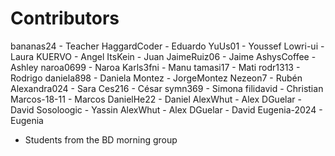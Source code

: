 

Contributors
============

bananas24    - Teacher
HaggardCoder - Eduardo
YuUs01       - Youssef
Lowri-ui     - Laura
KUERVO       - Angel
ItsKein      - Juan
JaimeRuiz06  - Jaime
AshysCoffee  - Ashley
naroa0699    - Naroa
Karls3fni    - Manu
tamasi17     - Mati
rodr1313     - Rodrigo
daniela898   - Daniela
Montez       - JorgeMontez
Nezeon7      - Rubén
Alexandra024 - Sara
Ces216	     - César
symn369      - Simona
filidavid    - Christian
Marcos-18-11 - Marcos
DanielHe22   - Daniel
AlexWhut     - Alex
DGuelar      - David
Sosoloogic   - Yassin
AlexWhut     - Alex
DGuelar      - David
Eugenia-2024 - Eugenia

* Students from the BD morning group